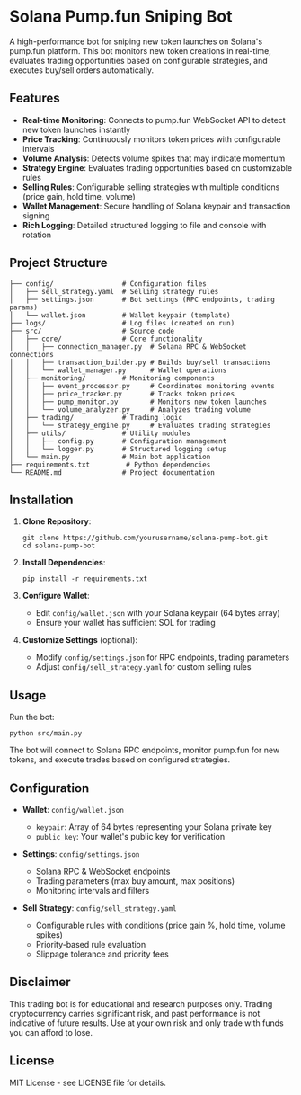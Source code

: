 # Solana Pump.fun Sniping Bot

A high-performance bot for sniping new token launches on Solana's pump.fun platform. This bot monitors new token creations in real-time, evaluates trading opportunities based on configurable strategies, and executes buy/sell orders automatically.

## Features

- **Real-time Monitoring**: Connects to pump.fun WebSocket API to detect new token launches instantly
- **Price Tracking**: Continuously monitors token prices with configurable intervals
- **Volume Analysis**: Detects volume spikes that may indicate momentum
- **Strategy Engine**: Evaluates trading opportunities based on customizable rules
- **Selling Rules**: Configurable selling strategies with multiple conditions (price gain, hold time, volume)
- **Wallet Management**: Secure handling of Solana keypair and transaction signing
- **Rich Logging**: Detailed structured logging to file and console with rotation

## Project Structure

```
├── config/                 # Configuration files
│   ├── sell_strategy.yaml  # Selling strategy rules
│   ├── settings.json       # Bot settings (RPC endpoints, trading params)
│   └── wallet.json         # Wallet keypair (template)
├── logs/                   # Log files (created on run)
├── src/                    # Source code
│   ├── core/               # Core functionality
│   │   ├── connection_manager.py  # Solana RPC & WebSocket connections
│   │   ├── transaction_builder.py # Builds buy/sell transactions
│   │   └── wallet_manager.py      # Wallet operations
│   ├── monitoring/         # Monitoring components
│   │   ├── event_processor.py     # Coordinates monitoring events
│   │   ├── price_tracker.py       # Tracks token prices
│   │   ├── pump_monitor.py        # Monitors new token launches
│   │   └── volume_analyzer.py     # Analyzes trading volume
│   ├── trading/            # Trading logic
│   │   └── strategy_engine.py     # Evaluates trading strategies
│   ├── utils/              # Utility modules
│   │   ├── config.py       # Configuration management
│   │   └── logger.py       # Structured logging setup
│   └── main.py             # Main bot application
├── requirements.txt         # Python dependencies
└── README.md               # Project documentation
```

## Installation

1. **Clone Repository**:
   ```
   git clone https://github.com/yourusername/solana-pump-bot.git
   cd solana-pump-bot
   ```

2. **Install Dependencies**:
   ```
   pip install -r requirements.txt
   ```

3. **Configure Wallet**:
   - Edit `config/wallet.json` with your Solana keypair (64 bytes array)
   - Ensure your wallet has sufficient SOL for trading
   
4. **Customize Settings** (optional):
   - Modify `config/settings.json` for RPC endpoints, trading parameters
   - Adjust `config/sell_strategy.yaml` for custom selling rules

## Usage

Run the bot:
```
python src/main.py
```

The bot will connect to Solana RPC endpoints, monitor pump.fun for new tokens, and execute trades based on configured strategies.

## Configuration

- **Wallet**: `config/wallet.json`
  - `keypair`: Array of 64 bytes representing your Solana private key
  - `public_key`: Your wallet's public key for verification
  
- **Settings**: `config/settings.json`
  - Solana RPC & WebSocket endpoints
  - Trading parameters (max buy amount, max positions)
  - Monitoring intervals and filters
  
- **Sell Strategy**: `config/sell_strategy.yaml`
  - Configurable rules with conditions (price gain %, hold time, volume spikes)
  - Priority-based rule evaluation
  - Slippage tolerance and priority fees

## Disclaimer

This trading bot is for educational and research purposes only. Trading cryptocurrency carries significant risk, and past performance is not indicative of future results. Use at your own risk and only trade with funds you can afford to lose.

## License

MIT License - see LICENSE file for details.
